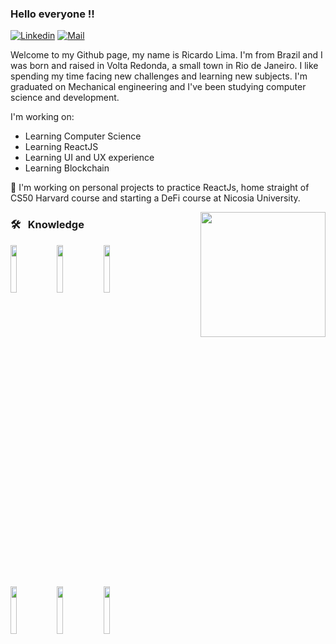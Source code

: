 ### Hello everyone !! 

<p>
<a href="https://www.linkedin.com/in/ricardo-pereira-274b22aa/" rel="nofollow"><img src="https://camo.githubusercontent.com/6dc9828248fb64760c234f5b24c275a4912e9bb546c281d0c8e67cecb3381669/68747470733a2f2f696d672e736869656c64732e696f2f62616467652f2d4c696e6b6564496e2d626c75653f7374796c653d666c6174266c6f676f3d4c696e6b6564696e266c6f676f436f6c6f723d7768697465" alt="Linkedin" data-canonical-src="https://img.shields.io/badge/-LinkedIn-blue?style=flat&amp;logo=Linkedin&amp;logoColor=white" style="max-width:100%;"></a>

<a href="mailto:limaricardop@gmail.com">
<img     src="https://camo.githubusercontent.com/4162fc627b288fde4095e803eab5cd03f2cef85ada617eefc497490b0e7a16a7/68747470733a2f2f696d672e736869656c64732e696f2f62616467652f2d456d61696c2d6331343433383f7374796c653d666c6174266c6f676f3d476d61696c266c6f676f436f6c6f723d7768697465" alt="Mail" data-canonical-src="https://img.shields.io/badge/-Email-c14438?style=flat&amp;logo=Gmail&amp;logoColor=white" style="max-width:100%;">
</a>
</p>

Welcome to my Github page, my name is Ricardo Lima. I'm from Brazil and I was born and raised in Volta Redonda, a small town in Rio de Janeiro. I like spending my time facing new challenges and learning new subjects. I'm graduated on Mechanical engineering and I've been studying computer science and development.

I'm working on:
* Learning Computer Science
* Learning ReactJS
* Learning UI and UX experience 
* Learning Blockchain 

🔭 I'm working on personal projects to practice ReactJs, home straight of CS50 Harvard course and starting a DeFi course at Nicosia University.

<img height="200px" align="right" src="https://github-readme-stats.vercel.app/api/top-langs/?username=limaricardo&layout=compact&theme=dark&hide_border=true&cache_seconds=2000" />
<h3>🛠 &nbsp; Knowledge</h3>
<code><img width="14%" src="https://www.vectorlogo.zone/logos/w3_html5/w3_html5-ar21.svg"></code>
<code><img width="14%" src="https://www.vectorlogo.zone/logos/javascript/javascript-horizontal.svg"></code>
<code><img width="14%" src="https://www.vectorlogo.zone/logos/reactjs/reactjs-ar21.svg"></code>
<br />
<code><img width="14%" src="https://www.vectorlogo.zone/logos/getbootstrap/getbootstrap-ar21.svg"></code>
<code><img width="14%" src="https://www.vectorlogo.zone/logos/postgresql/postgresql-ar21.svg"></code>
<code><img width="14%" src="https://www.vectorlogo.zone/logos/java/java-ar21.svg"></code>
<br />
<br />
<br />
